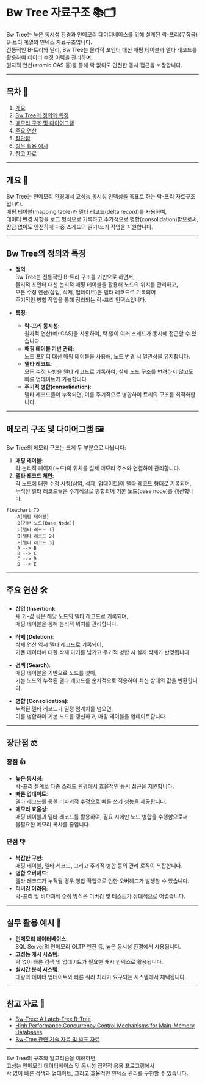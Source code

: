 # Bw Tree 자료구조 📚🗂️

Bw Tree는 높은 동시성 환경과 인메모리 데이터베이스를 위해 설계된 락-프리(무잠금) B-트리 계열의 인덱스 자료구조입니다.  
전통적인 B-트리와 달리, Bw Tree는 물리적 포인터 대신 매핑 테이블과 델타 레코드를 활용하여 데이터 수정 이력을 관리하며,  
원자적 연산(atomic CAS 등)을 통해 락 없이도 안전한 동시 접근을 보장합니다.

---

## 목차 📝
1. [개요](#개요-🧐)
2. [Bw Tree의 정의와 특징](#bw-tree의-정의와-특징)
3. [메모리 구조 및 다이어그램](#메모리-구조-및-다이어그램-🖼️)
4. [주요 연산](#주요-연산-🛠️)
5. [장단점](#장단점-⚖️)
6. [실무 활용 예시](#실무-활용-예시-💼)
7. [참고 자료](#참고-자료-🔗)

---

## 개요 🧐
Bw Tree는 인메모리 환경에서 고성능 동시성 인덱싱을 목표로 하는 락-프리 자료구조입니다.  
매핑 테이블(mapping table)과 델타 레코드(delta record)를 사용하여,  
데이터 변경 사항을 로그 형식으로 기록하고 주기적으로 병합(consolidation)함으로써,  
잠금 없이도 안전하게 다중 스레드의 읽기/쓰기 작업을 지원합니다.

---

## Bw Tree의 정의와 특징
- **정의**:  
  Bw Tree는 전통적인 B-트리 구조를 기반으로 하면서,  
  물리적 포인터 대신 논리적 매핑 테이블을 활용해 노드의 위치를 관리하고,  
  모든 수정 연산(삽입, 삭제, 업데이트)은 델타 레코드로 기록되어  
  주기적인 병합 작업을 통해 정리되는 락-프리 인덱스입니다.
  
- **특징**:
  - **락-프리 동시성**:  
    원자적 연산(예: CAS)을 사용하여, 락 없이 여러 스레드가 동시에 접근할 수 있습니다.
  - **매핑 테이블 기반 관리**:  
    노드 포인터 대신 매핑 테이블을 사용해, 노드 변경 시 일관성을 유지합니다.
  - **델타 레코드**:  
    모든 수정 사항을 델타 레코드로 기록하여, 실제 노드 구조를 변경하지 않고도 빠른 업데이트가 가능합니다.
  - **주기적 병합(consolidation)**:  
    델타 레코드들이 누적되면, 이를 주기적으로 병합하여 트리의 구조를 최적화합니다.

---

## 메모리 구조 및 다이어그램 🖼️
Bw Tree의 메모리 구조는 크게 두 부분으로 나뉩니다:
1. **매핑 테이블**:  
   각 논리적 페이지(노드)의 위치를 실제 메모리 주소와 연결하여 관리합니다.
2. **델타 레코드 체인**:  
   각 노드에 대한 수정 사항(삽입, 삭제, 업데이트)이 델타 레코드 형태로 기록되며,  
   누적된 델타 레코드들은 주기적으로 병합되어 기본 노드(base node)를 갱신합니다.

```mermaid
flowchart TD
    A[매핑 테이블]
    B[기본 노드(Base Node)]
    C[델타 레코드 1]
    D[델타 레코드 2]
    E[델타 레코드 3]
    A --> B
    B --> C
    C --> D
    D --> E
```

---

## 주요 연산 🛠️
- **삽입 (Insertion)**:  
  새 키-값 쌍은 해당 노드의 델타 레코드로 기록되며,  
  매핑 테이블을 통해 논리적 위치를 관리합니다.
  
- **삭제 (Deletion)**:  
  삭제 연산 역시 델타 레코드로 기록되어,  
  기존 데이터에 대한 삭제 마커를 남기고 주기적 병합 시 실제 삭제가 반영됩니다.
  
- **검색 (Search)**:  
  매핑 테이블을 기반으로 노드를 찾아,  
  기본 노드와 누적된 델타 레코드를 순차적으로 적용하여 최신 상태의 값을 반환합니다.
  
- **병합 (Consolidation)**:  
  누적된 델타 레코드가 일정 임계치를 넘으면,  
  이를 병합하여 기본 노드를 갱신하고, 매핑 테이블을 업데이트합니다.

---

## 장단점 ⚖️

### 장점 👍
- **높은 동시성**:  
  락-프리 설계로 다중 스레드 환경에서 효율적인 동시 접근을 지원합니다.
- **빠른 업데이트**:  
  델타 레코드를 통한 비파괴적 수정으로 빠른 쓰기 성능을 제공합니다.
- **메모리 효율성**:  
  매핑 테이블과 델타 레코드를 활용하여, 필요 시에만 노드 병합을 수행함으로써  
  불필요한 메모리 복사를 줄입니다.

### 단점 👎
- **복잡한 구현**:  
  매핑 테이블, 델타 레코드, 그리고 주기적 병합 등의 관리 로직이 복잡합니다.
- **병합 오버헤드**:  
  델타 레코드가 누적될 경우 병합 작업으로 인한 오버헤드가 발생할 수 있습니다.
- **디버깅 어려움**:  
  락-프리 및 비파괴적 수정 방식은 디버깅 및 테스트가 상대적으로 어렵습니다.

---

## 실무 활용 예시 💼
- **인메모리 데이터베이스**:  
  SQL Server의 인메모리 OLTP 엔진 등, 높은 동시성 환경에서 사용됩니다.
- **고성능 캐시 시스템**:  
  락 없이 빠른 검색 및 업데이트가 필요한 캐시 인덱스로 활용됩니다.
- **실시간 분석 시스템**:  
  대량의 데이터 업데이트와 빠른 쿼리 처리가 요구되는 시스템에서 채택됩니다.

---

## 참고 자료 🔗
- [Bw-Tree: A Latch-Free B-Tree](https://www.microsoft.com/en-us/research/wp-content/uploads/2016/02/tr-2007-144.pdf)
- [High Performance Concurrency Control Mechanisms for Main-Memory Databases](https://www.microsoft.com/en-us/research/publication/high-performance-concurrency-control-mechanisms-for-main-memory-databases/)
- [Bw-Tree 관련 기술 자료 및 발표 자료](https://www.microsoft.com/en-us/research/)

---

Bw Tree의 구조와 알고리즘을 이해하면,  
고성능 인메모리 데이터베이스 및 동시성 집약적 응용 프로그램에서  
락 없이 빠른 검색과 업데이트, 그리고 효율적인 인덱스 관리를 구현할 수 있습니다.
